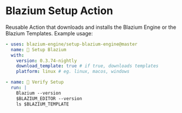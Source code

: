 # Blazium Setup Action

Reusable Action that downloads and installs the Blazium Engine or the Blazium Templates. Example usage:

```yml
- uses: blazium-engine/setup-blazium-engine@master
  name: 🤖 Setup Blazium
  with:
    version: 0.3.74-nightly
    download_template: true # if true, downloads templates
    platform: linux # eg. linux, macos, windows

- name: 🔬 Verify Setup
  run: |
    Blazium --version
    $BLAZIUM_EDITOR --version
    ls $BLAZIUM_TEMPLATE
```
